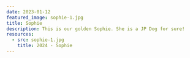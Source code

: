 ```yaml
---
date: 2023-01-12
featured_image: sophie-1.jpg
title: Sophie
description: This is our golden Sophie. She is a JP Dog for sure!
resources:
  - src: sophie-1.jpg
    title: 2024 - Sophie
---
```

